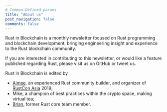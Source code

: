 ```yaml
---
# Common-Defined params
title: "About us"
post_navigation: false
comments: false
---
```


Rust in Blockchain is a monthly newsletter focused on Rust programming and blockchain development, bringing engineering insight and experience to the Rust blockchain community.

If you are interested in contributing to this newsletter, or would like a feature published regarding Rust, please visit us on GitHub or tweet us.

Rust in Blockchain is edited by

- [Aimee](https://aimeedeer.com/), an experienced Rust community builder, and organizer of [RustCon Asia](https://rustcon.asia/) 2019;
- Mike, a champion of best practices within the crypto space, making virtual tea;
- [Brian](https://brson.github.io/), former Rust core team member.

